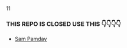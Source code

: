 11
### THIS REPO IS CLOSED USE THIS 👇👇👇👇
- [Sam Pamday](https://github.com/ibrahimaitech/IBRAHIM-MD) 
